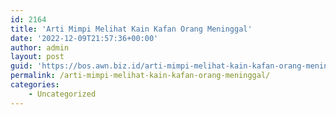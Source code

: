 ```yaml
---
id: 2164
title: 'Arti Mimpi Melihat Kain Kafan Orang Meninggal'
date: '2022-12-09T21:57:36+00:00'
author: admin
layout: post
guid: 'https://bos.awn.biz.id/arti-mimpi-melihat-kain-kafan-orang-meninggal/'
permalink: /arti-mimpi-melihat-kain-kafan-orang-meninggal/
categories:
    - Uncategorized
---
```


